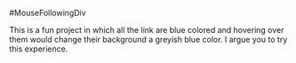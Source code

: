 #MouseFollowingDiv

This is a fun project in which all the link are blue colored and hovering over them would change their background a greyish blue color. I argue you to try this experience.